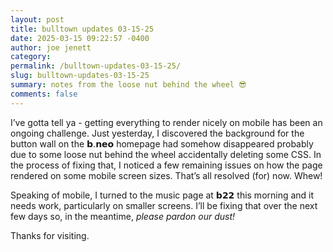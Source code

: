 ```yaml
---
layout: post
title: bulltown updates 03-15-25
date: 2025-03-15 09:22:57 -0400
author: joe jenett
category: 
permalink: /bulltown-updates-03-15-25/
slug: bulltown-updates-03-15-25
summary: notes from the loose nut behind the wheel 😎
comments: false
---
```

I’ve gotta tell ya - getting everything to render nicely on mobile has been an ongoing challenge. Just yesterday, I discovered the background for the button wall on the 𝗯.𝗻𝗲𝗼 homepage had somehow disappeared probably due to some loose nut behind the wheel accidentally deleting some CSS. In the process of fixing that, I noticed a few remaining issues on how the page rendered on some mobile screen sizes. That’s all resolved (for) now. Whew!

Speaking of mobile, I turned to the music page at 𝗯𝟮𝟮 this morning and it needs work, particularly on smaller screens.  I’ll be fixing that over the next few days so, in the meantime, <em>please pardon our dust!</em>

Thanks for visiting.


<a style="display:none;" href="https://brid.gy/publish/mastodon"><small>(cross-posted to mastodon)</small></a>